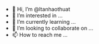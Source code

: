 - 👋 Hi, I’m @ltanhaothuat
- 👀 I’m interested in ...
- 🌱 I’m currently learning ...
- 💞️ I’m looking to collaborate on ...
- 📫 How to reach me ...

<!---
ltanhaothuat/ltanhaothuat is a ✨ special ✨ repository because its `README.md` (this file) appears on your GitHub profile.
You can click the Preview link to take a look at your changes.
--->
